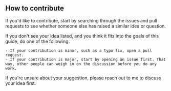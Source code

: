 ## How to contribute

If you'd like to contribute, start by searching through the issues and pull requests to see whether someone else has raised a similar idea or question.

If you don't see your idea listed, and you think it fits into the goals of this guide, do one of the following:

    - If your contribution is minor, such as a typo fix, open a pull request.
    - If your contribution is major, start by opening an issue first. That way, other people can weigh in on the discussion before you do any work.

If you're unsure about your suggestion, please reach out to me to discuss your idea first.